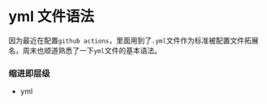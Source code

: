 # yml 文件语法

因为最近在配置`github actions`，里面用到了`.yml`文件作为标准被配置文件拓展名，周末也顺道熟悉了一下`yml`文件的基本语法。

### 缩进即层级
* yml